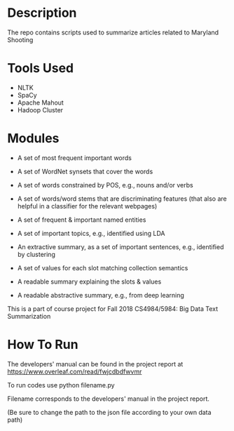# Description 
The repo contains scripts used to summarize articles related to Maryland Shooting

# Tools Used
- NLTK
- SpaCy
- Apache Mahout
- Hadoop Cluster

# 
# Modules


 -  A set of most frequent important words
  
  - A set of WordNet synsets that cover the words
  
-  A set of words constrained by POS, e.g., nouns and/or verbs
  
 - A set of words/word stems that are discriminating features (that also are helpful in a classifier for the relevant webpages)
  
 - A set of frequent & important named entities
  
-  A set of important topics, e.g., identified using LDA
  
 - An extractive summary, as a set of important sentences, e.g., identified by clustering
  
 - A set of values for each slot matching collection semantics
  
 - A readable summary explaining the slots & values
  
 - A readable abstractive summary, e.g., from deep learning
 
This is a part of course project for Fall 2018 CS4984/5984: Big Data Text Summarization

# How To Run

The developers' manual can be found in the project report at https://www.overleaf.com/read/fwjcdbdfwvmr

To run codes use python filename.py 

Filename corresponds to the developers' manual in the project report. 

(Be sure to change the path to the json file according to your own data path)
